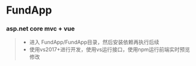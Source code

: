 # FundApp
### asp.net core mvc + vue
> - 进入 FundApp/FundApp目录，然后安装依赖再执行后续
> - 使用vs2017+进行开发，使用vs运行接口，使用npm运行前端实时预览修改
